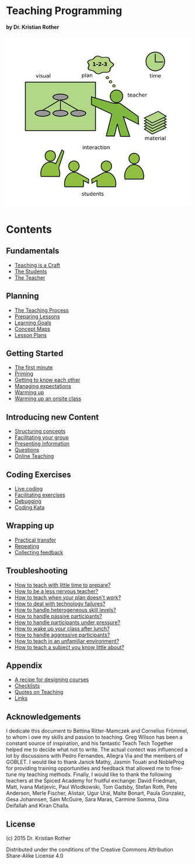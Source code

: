 
# Teaching Programming

**by Dr. Kristian Rother**

![](images/teaching.png)


# Contents

## Fundamentals

* [Teaching is a Craft](fundamentals/teaching_craft.md)
* [The Students](fundamentals/students.md)
* [The Teacher](fundamentals/teacher.md)

## Planning

* [The Teaching Process](planning/teaching_process.md)
* [Preparing Lessons](planning/preparing_lessons.md)
* [Learning Goals](planning/goals.md)
* [Concept Maps](planning/concept_maps.md)
* [Lesson Plans](planning/lesson_plans.md)

## Getting Started

* [The first minute](getting_started/the_first_minute.md)
* [Priming](getting_started/priming.md)
* [Getting to know each other](getting_started/getting_to_know.md)
* [Managing expectations](getting_started/expectations.md)
* [Warming up](getting_started/warmup.md)
* [Warming up an onsite class](getting_started/warmup_onsite.md)

## Introducing new Content

* [Structuring concepts](lectures/lectures.md)
* [Facilitating your group](planning/facilitation.md)
* [Presenting information](lectures/presenting.md)
* [Questions](lectures/questions.md)
* [Online Teaching](lectures/online_teaching.md)

## Coding Exercises

* [Live coding](coding_exercises/live_coding.md)
* [Facilitating exercises](coding_exercises/reduced_examples.md)
* [Debugging](coding_exercises/debugging.md)
* [Coding Kata](coding_exercises/coding_kata.md)

## Wrapping up

* [Practical transfer](wrapping_up/transfer.md)
* [Repeating](wrapping_up/repeat.md)
* [Collecting feedback](wrapping_up/feedback.md)

## Troubleshooting

* [How to teach with little time to prepare?](troubleshooting/no_prep.md)
* [How to be a less nervous teacher?](troubleshooting/nervousness.md)
* [How to teach when your plan doesn't work?](troubleshooting/plan_b.md)
* [How to deal with technology failures?](troubleshooting/tech_failures.md)
* [How to handle heterogeneous skill levels?](troubleshooting/heterogeneous.md)
* [How to handle passive participants?](troubleshooting/passive.md)
* [How to handle participants under pressure?](troubleshooting/under_pressure.md)
* [How to wake up your class after lunch?](troubleshooting/energizers.md)
* [How to handle aggressive participants?](troubleshooting/aggression.md)
* [How to teach in an unfamiliar environment?](troubleshooting/paradrop.md)
* [How to teach a subject you know little about?](troubleshooting/jungle.md)

## Appendix

* [A recipe for designing courses](appendix/training_course_design.md)
* [Checklists](appendix/checklists.md)
* [Quotes on Teaching](appendix/quotes_teaching.md)
* [Links](appendix/links.md)

## Acknowledgements

I dedicate this document to Bettina Ritter-Mamczek and Cornelius Frömmel, to whom i owe my skills and passion to teaching. Greg Wilson has been a constant source of inspiration, and his fantastic Teach Tech Together helped me to decide what not to write. The actual contect was influenced a lot by discussions with Pedro Fernandes, Allegra Via and the members of GOBLET. I would like to thank Janick Mathy, Jasmin Touati and NobleProg for providing training opportunities and feedback that allowed me to fine-tune my teaching methods. Finally, I would like to thank the following teachers at the Spiced Academy for fruitful exchange: David Friedman, Matt, Ivana Matijevic, Paul Wlodkowski, Tom Gadsby, Stefan Roth, Pete Anderson, Merle Fischer, Alistair, Ugur Ural, Malte Bonart, Paula Gonzalez, Gesa Johannsen, Sam McGuire, Sara Maras, Carmine Somma, Dina Deifallah and Kiran Challa.

## License

(c) 2015 Dr. Kristian Rother

Distributed under the conditions of the Creative Commons Attribution Share-Alike License 4.0
